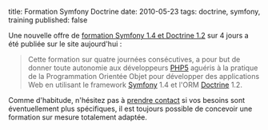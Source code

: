 title: Formation Symfony Doctrine
date: 2010-05-23
tags: doctrine, symfony, training
published: false

Une nouvelle offre de [formation Symfony 1.4 et Doctrine 1.2](http://www.akei.com/fr/services/formation-symfony-doctrine) sur 4 jours a été publiée sur le site aujourd'hui&nbsp;:

>Cette formation sur quatre journées consécutives, a pour but de donner toute autonomie aux développeurs [PHP5](http://www.php.net/) aguéris à la pratique de la Programmation Orientée Objet pour développer des applications Web en utilisant le framework [Symfony](http://www.symfony-project.org/) 1.4 et l'ORM [Doctrine](http://www.doctrine-project.org/) 1.2.

Comme d'habitude, n'hésitez pas à [prendre contact](http://www.akei.com/fr/contact) si vos besoins sont éventuellement plus spécifiques, il est toujours possible de concevoir une formation sur mesure totalement adaptée.
